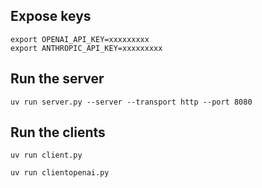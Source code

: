 ## Expose keys 
```
export OPENAI_API_KEY=xxxxxxxxx
export ANTHROPIC_API_KEY=xxxxxxxxx
```
## Run the server
```
uv run server.py --server --transport http --port 8080
```

## Run the clients
```
uv run client.py
```
```
uv run clientopenai.py
```
